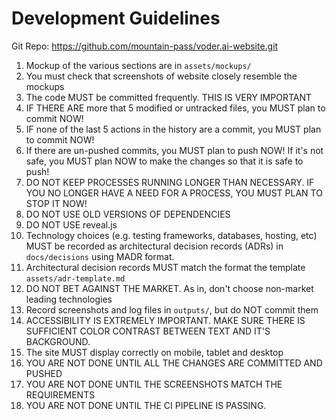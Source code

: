# Development Guidelines

Git Repo: https://github.com/mountain-pass/voder.ai-website.git


1. Mockup of the various sections are in `assets/mockups/`
2. You must check that screenshots of website closely resemble the mockups
3. The code MUST be committed frequently. THIS IS VERY IMPORTANT
4. IF THERE ARE more that 5 modified or untracked files, you MUST plan to commit NOW!
5. IF none of the last 5 actions in the history are a commit, you MUST plan to commit NOW!
6. If there are un-pushed commits, you MUST plan to push NOW! If it's not safe, you MUST plan NOW to make the changes so that it is safe to push!
7. DO NOT KEEP PROCESSES RUNNING LONGER THAN NECESSARY. IF YOU NO LONGER HAVE A NEED FOR A PROCESS, YOU MUST PLAN TO STOP IT NOW!
8. DO NOT USE OLD VERSIONS OF DEPENDENCIES
9. DO NOT USE reveal.js
10. Technology choices (e.g. testing frameworks, databases, hosting, etc) MUST be recorded as architectural decision records (ADRs) in `docs/decisions` using MADR format.
   1. Architectural decision records MUST match the format the template `assets/adr-template.md`
   2. DO NOT BET AGAINST THE MARKET. As in, don't choose non-market leading technologies
11. Record screenshots and log files in `outputs/`, but do NOT commit them
12. ACCESSIBILITY IS EXTREMELY IMPORTANT. MAKE SURE THERE IS SUFFICIENT COLOR CONTRAST BETWEEN TEXT AND IT'S BACKGROUND.
13. The site MUST display correctly on mobile, tablet and desktop
14. YOU ARE NOT DONE UNTIL ALL THE CHANGES ARE COMMITTED AND PUSHED
15. YOU ARE NOT DONE UNTIL THE SCREENSHOTS MATCH THE REQUIREMENTS
16. YOU ARE NOT DONE UNTIL THE CI PIPELINE IS PASSING.